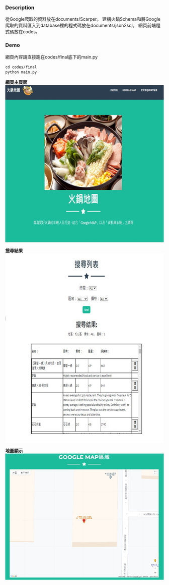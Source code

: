 
### **Description**
從Google爬取的資料放在documents/Scarper。
建構火鍋Schema和將Google爬取的資料匯入到database裡的程式碼放在documents/json2sql。
網頁前端程式碼放在codes。

### **Demo**
網頁內容請直接跑在codes/final底下的main.py
```
cd codes/final
python main.py
```

**網頁主頁面**
<img src="./figure/main.jpg" width = "1000" height = "500" div align=center />


**搜尋結果**
<img src="./figure/query.jpg" width = "1000" height = "600" div align=center />


**地圖顯示**
<img src="./figure/map.jpg" width = "1000" height = "400" div align=center />

